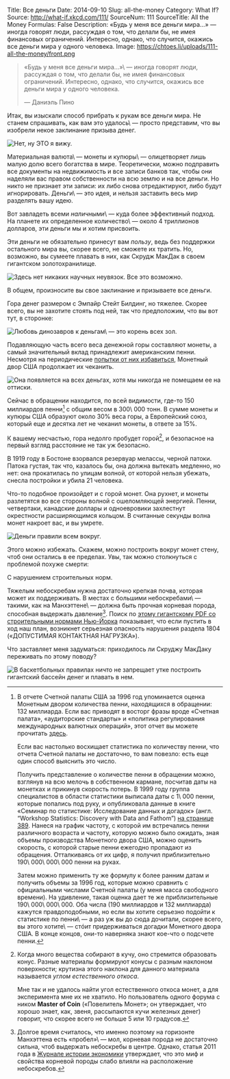 Title: Все деньги
Date: 2014-09-10
Slug: all-the-money
Category: What If?
Source: http://what-if.xkcd.com/111/
SourceNum: 111
SourceTitle: All the Money
Formulas: False
Description: «Будь у меня все деньги мира…» — иногда говорят люди, рассуждая о том, что делали бы, не имея финансовых ограничений. Интересно, однако, что случится, окажись все деньги мира у одного человека.
Image: https://chtoes.li/uploads/111-all-the-money/front.png

> «Будь у меня все деньги мира…»\ — иногда говорят люди, рассуждая о том, что делали бы, не имея финансовых ограничений. Интересно, однако, что случится, окажись все деньги мира у одного человека.
>
> — Даниэль Пино

Итак, вы изыскали способ прибрать к рукам все деньги мира. Не станем спрашивать, как вам это удалось\ — просто представим, что вы изобрели некое заклинание призыва денег.

![](/uploads/111-all-the-money/summon_ru.png "Нет, ну ЭТО я вижу.")

Материальная валюта\ — монеты и купюры\ — олицетворяет лишь малую долю всего богатства в мире. Теоретически, можно подправить все документы на недвижимость и все записи банков так, чтобы они наделяли вас правом собственности на всю землю и на все деньги. Но никто не признает эти записи: их либо снова отредактируют, либо будут игнорировать. Деньги\ — это идея, и нельзя заставить весь мир разделять вашу идею.

Вот завладеть всеми _наличными_\ — куда более эффективный подход. На планете их определенное количество\ — около 4 триллионов долларов, эти деньги мы и хотим присвоить.

Эти деньги не обязательно принесут вам _пользу_, ведь без поддержки остального мира вы, скорее всего, не сможете их тратить. Но, возможно, вы сумеете плавать в них, как Скрудж МакДак в своем гигантском золотохранилище.

![](/uploads/111-all-the-money/scrooge_ru.png "Здесь нет никаких научных неувязок. Все это возможно.")

В общем, произносите вы свое заклинание и призываете все деньги.

Гора денег размером с Эмпайр Стейт Билдинг, но тяжелее. Скорее всего, вы не захотите стоять под ней, так что предположим, что вы вот тут, в сторонке:

![](/uploads/111-all-the-money/distance_ru.png "Любовь динозавров к деньгам\ — это корень всех зол.")

Подавляющую часть всего веса денежной горы составляют монеты, а самый значительный вклад принадлежит американским пенни. Несмотря на периодические [попытки от них избавиться](http://www.retirethepenny.org/), Монетный двор США продолжает их чеканить.

![](/uploads/111-all-the-money/mint_ru.png "Она появляется на всех деньгах, хотя мы никогда не помещаем ее на оттиски.")

Сейчас в обращении находится, по всей видимости, где-то 150 миллиардов пенни[^1] с общим весом в 300\ 000 тонн. В сумме монеты и купюры США образуют около 30% веса горы, а Европейский союз, который еще и десятка лет не чеканил монеты, в ответе за 15%.

[^1]:
    В отчете Счетной палаты США за 1996 год упоминается оценка Монетным двором количества пенни, находящихся в обращении: 132 миллиарда. Если вас приводят в восторг фразы вроде «Счетная палата», «аудиторские стандарты» и «политика регулирования международных валютных операций», этот отчет вы можете прочитать [здесь](http://gao.gov/assets/110/106568.pdf).

    Если вас настолько восхищает статистика по количеству пенни, что отчета Счетной палаты не достаточно, то вам повезло: есть еще один способ выяснить это число.
    
    Получить представление о количестве пенни в обращении можно, взглянув на всю мелочь в собственном кармане, посчитав даты на монетках и прикинув скорость потерь. В 1999 году группа специалистов в области статистики выписала даты с 1\ 000 пенни, которые попались под руку, и опубликовала данные в книге «Семинар по статистике: Исследование данных и догадок» (англ. “Workshop Statistics: Discovery with Data and Fathom”) [на странице 389](http://books.google.com/books?id=wGMRja1vE0kC&lpg=PA389&pg=PA389#v=onepage&q&f=false). Нанеся на график частоту, с которой им встречались пенни различного возраста и частоту, которую можно было ожидать, зная объемы производства Монетного двора США, можно оценить скорость, с которой старые пенни ежегодно пропадают из обращения. Отталкиваясь от их цифр, я получил приблизительно 190\ 000\ 000\ 000 пенни на руках.
    
    Затем можно применить ту же формулу к более ранним датам и получить объемы за 1996 год, которые можно сравнить с официальными числами Счетной палаты (у меня масса свободного времени). На удивление, такая оценка дает те же приблизительные 190\ 000\ 000\ 000. Оба числа (190 миллиардов и 132 миллиарда) кажутся правдоподобными, но если вы хотите серьезно подойти к статистике по пенни\ — а раз уж вы до сюда дочитали, скорее всего, вы этого хотите\ — стóит придерживаться догадки Монетного двора США. В конце концов, они-то наверняка знают кое-что о подсчете пенни.

К вашему несчастью, гора недолго пробудет горой[^2], и безопасное на первый взгляд расстояние не так уж безопасно.

[^2]:
    Когда много вещества собирают в кучу, оно стремится образовать конус. Разные материалы формируют конусы с разным наклоном поверхности; крутизна этого наклона для данного материала называется _углом естественного откоса_.

    Мне так и не удалось найти угол естественного откоса монет, а для эксперимента мне их не хватило. Но пользователь одного форума с ником **Master of Coin** («Повелитель Монет»; он утверждает, что хорошо знает, как, звеня, рассыпаются кучи железных денег) говорит, что скорее всего не больше 5 или 10 градусов.

В 1919 году в Бостоне взорвался резервуар мелассы, черной патоки. Патока густая, так что, казалось бы, она должна вытекать медленно, но нет: она прокатилась по улицам волной, от которой нельзя убежать, снесла постройки и убила 21 человека.

Что-то подобное произойдет и с горой монет. Она рухнет, и монеты разлетятся во все стороны волной с ошеломляющей энергией. Пенни, четвертаки, канадские доллары и одноевровики захлестнут окрестности расширяющимся кольцом. В считанные секунды волна монет накроет вас, и вы умрете.

![](/uploads/111-all-the-money/died_ru.png "Деньги правили всем вокруг.")

Этого можно избежать. Скажем, можно построить вокруг монет стену, чтоб они остались в ее пределах. Увы, так можно столкнуться с проблемой похуже смерти:

С нарушением строительных норм.

Тяжелым небоскребам нужна достаточно крепкая почва, которая может их поддерживать. В местах с большими небоскребами\ — такими, как на Манхэттене\ — должна быть прочная корневая порода, способная выдержать давление[^3]. Поиск по [этому гигантскому PDF со строительными нормами Нью-Йорка](http://www2.iccsafe.org/states/newyorkcity/Building/PDFs/Chapter%2018_Soils%20and%20Foundations.pdf) показывает, что если пустить в ход наш план, возникнет серьезная опасность нарушения раздела 1804 («ДОПУСТИМАЯ КОНТАКТНАЯ НАГРУЗКА»).

[^3]: Долгое время считалось, что именно поэтому на горизонте Манхэттена есть «пробел»\ — мол, корневая порода не достаточно сильна, чтоб выдержать небоскребы в центре. Однако, статья 2011 года в [Журнале истории экономики](http://journals.cambridge.org/action/displayAbstract?fromPage=online&aid=8429737) утверждает, что это миф и свойства корневой породы слабо влияли на расположение небоскребов.

Что заставляет меня задуматься: приходилось ли Скруджу МакДаку переживать по этому поводу?

![](/uploads/111-all-the-money/zoning_ru.png "В баскетбольных правилах ничто не запрещает утке построить гигантский бассейн денег и плавать в нем.")
